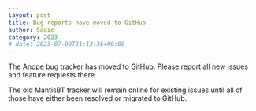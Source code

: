 ```yaml
---
layout: post
title: Bug reports have moved to GitHub
author: Sadie
category: 2023
# date: 2023-07-09T21:13:36+00:00
---
```


The Anope bug tracker has moved to <a href="https://github.com/anope/anope/issues">GitHub</a>. Please report all new issues and feature requests there.

The old MantisBT tracker will remain online for existing issues until all of those have either been resolved or migrated to GitHub.
